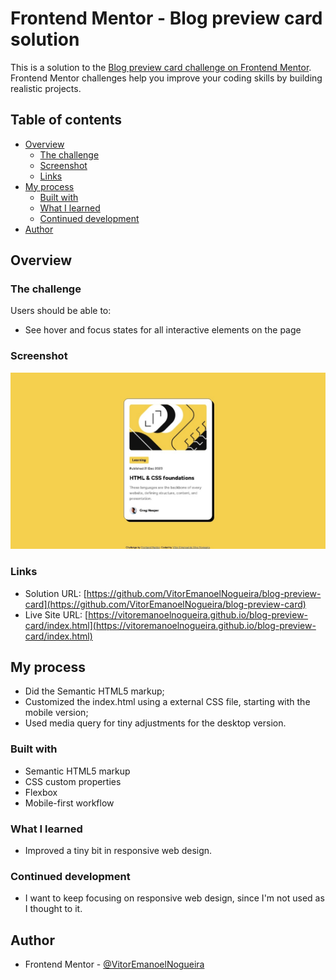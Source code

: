 # Frontend Mentor - Blog preview card solution

This is a solution to the [Blog preview card challenge on Frontend Mentor](https://www.frontendmentor.io/challenges/blog-preview-card-ckPaj01IcS). Frontend Mentor challenges help you improve your coding skills by building realistic projects. 

## Table of contents

- [Overview](#overview)
  - [The challenge](#the-challenge)
  - [Screenshot](#screenshot)
  - [Links](#links)
- [My process](#my-process)
  - [Built with](#built-with)
  - [What I learned](#what-i-learned)
  - [Continued development](#continued-development)
- [Author](#author)

## Overview

### The challenge

Users should be able to:

- See hover and focus states for all interactive elements on the page

### Screenshot

![](./screenshot.jpg)

### Links

- Solution URL: [https://github.com/VitorEmanoelNogueira/blog-preview-card](https://github.com/VitorEmanoelNogueira/blog-preview-card)
- Live Site URL: [https://vitoremanoelnogueira.github.io/blog-preview-card/index.html](https://vitoremanoelnogueira.github.io/blog-preview-card/index.html)

## My process

- Did the Semantic HTML5 markup;
- Customized the index.html using a external CSS file, starting with the mobile version;
- Used media query for tiny adjustments for the desktop version.

### Built with

- Semantic HTML5 markup
- CSS custom properties
- Flexbox
- Mobile-first workflow


### What I learned

- Improved a tiny bit in responsive web design.

### Continued development

- I want to keep focusing on responsive web design, since I'm not used as I thought to it.

## Author

- Frontend Mentor - [@VitorEmanoelNogueira](https://www.frontendmentor.io/profile/VitorEmanoelNogueira)
